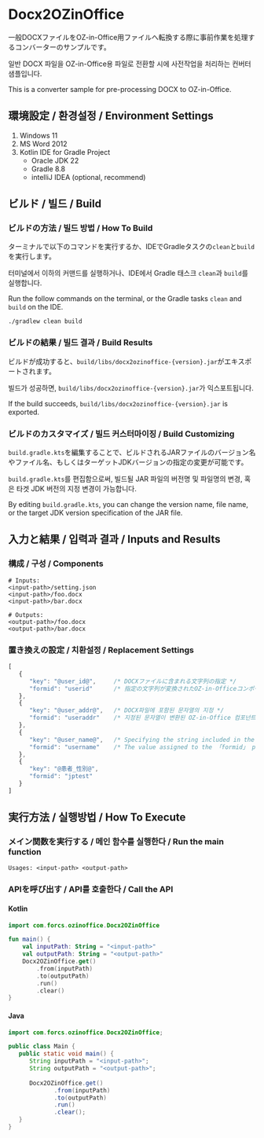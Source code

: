 # Docx2OZinOffice
一般DOCXファイルをOZ-in-Office用ファイルへ転換する際に事前作業を処理するコンバーターのサンプルです。

일반 DOCX 파일을 OZ-in-Office용 파일로 전환할 시에 사전작업을 처리하는 컨버터 샘플입니다.

This is a converter sample for pre-processing DOCX to OZ-in-Office.


## 環境設定 / 환경설정 / Environment Settings

1. Windows 11
2. MS Word 2012
3. Kotlin IDE for Gradle Project
    - Oracle JDK 22
    - Gradle 8.8
    - intelliJ IDEA (optional, recommend)


## ビルド / 빌드 / Build

### ビルドの方法 / 빌드 방법 / How To Build

ターミナルで以下のコマンドを実行するか、IDEでGradleタスクの`clean`と`build`を実行します。

터미널에서 이하의 커맨드를 실행하거나、IDE에서 Gradle 태스크 `clean`과 `build`를 실행합니다.

Run the follow commands on the terminal, or the Gradle tasks `clean` and `build` on the IDE.

```shell
./gradlew clean build
```

### ビルドの結果 / 빌드 결과 / Build Results

ビルドが成功すると、`build/libs/docx2ozinoffice-{version}.jar`がエキスポートされます。

빌드가 성공하면, `build/libs/docx2ozinoffice-{version}.jar`가 익스포트됩니다.

If the build succeeds, `build/libs/docx2ozinoffice-{version}.jar` is exported.


### ビルドのカスタマイズ / 빌드 커스터마이징 / Build Customizing

`build.gradle.kts`を編集することで、ビルドされるJARファイルのバージョン名やファイル名、もしくはターゲットJDKバージョンの指定の変更が可能です。

`build.gradle.kts`를 편집함으로써, 빌드될 JAR 파일의 버전명 및 파일명의 변경, 혹은 타겟 JDK 버전의 지정 변경이 가능합니다.

By editing `build.gradle.kts`, you can change the version name, file name, or the target JDK version specification of the JAR file.

## 入力と結果 / 입력과 결과 / Inputs and Results

### 構成 / 구성 / Components

```
# Inputs:
<input-path>/setting.json
<input-path>/foo.docx
<input-path>/bar.docx

# Outputs:
<output-path>/foo.docx
<output-path>/bar.docx
```

### 置き換えの設定 / 치환설정 / Replacement Settings

```javascript
[
   {
      "key": "@user_id@",     /* DOCXファイルに含まれる文字列の指定 */
      "formid": "userid"      /* 指定の文字列が変換されたOZ-in-Officeコンポーネントの「formid」属性に与えられる値 */
   },
   {
      "key": "@user_addr@",   /* DOCX파일에 포함된 문자열의 지정 */
      "formid": "useraddr"    /* 지정된 문자열이 변환된 OZ-in-Office 컴포넌트의「formid」속성에 할당되는 값 */
   },
   {
      "key": "@user_name@",   /* Specifying the string included in the DOCX file */
      "formid": "username"    /* The value assigned to the 「formid」 property of the converted OZ-in-Office component with the specified string */
   },
   {
      "key": "@患者_性別@",
      "formid": "jptest"
   }
]
```

## 実行方法 / 실행방법 / How To Execute

### メイン関数を実行する / 메인 함수를 실행한다 / Run the main function

```
Usages: <input-path> <output-path>
```

### APIを呼び出す / API를 호출한다 / Call the API

#### Kotlin

```kt
import com.forcs.ozinoffice.Docx2OZinOffice

fun main() {
    val inputPath: String = "<input-path>"
    val outputPath: String = "<output-path>"
    Docx2OZinOffice.get()
        .from(inputPath)
        .to(outputPath)
        .run()
        .clear()
}
```

#### Java

```java
import com.forcs.ozinoffice.Docx2OZinOffice;

public class Main {
   public static void main() {
      String inputPath = "<input-path>";
      String outputPath = "<output-path>";
      
      Docx2OZinOffice.get()
             .from(inputPath)
             .to(outputPath)
             .run()
             .clear();
   }
}

```